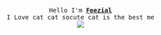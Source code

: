 <p align="center">
 <br>
 <samp>
 Hello I'm <b><a href="">Feezial</a></b>
  <br>I Love cat cat socute cat is the best me<br>
  <samp>
   
   <img src="https://cdn.discordapp.com/attachments/820283198747574292/889519941248778240/giphy.gif" >
</p>
